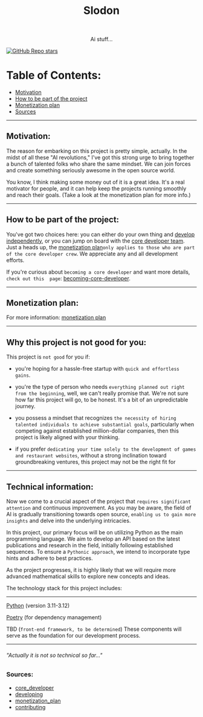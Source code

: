 <h1 align="center"> Slodon </h1> <br>

<p align="center">
    Ai stuff...
</p>

<a href="https://github.com/FlurryGlo/slodon/stargazers">![GitHub Repo stars](https://img.shields.io/github/stars/FlurryGLo/slodon?style=social)</a>

# Table of Contents:

 - [Motivation](#motivation)
 - [How to be part of the project](#how-to-be-part-of-the-project)
 - [Monetization plan](#monetization-plan)
 - [Sources](#sources)

---
## Motivation:

The reason for embarking on this project is pretty simple, actually. In the midst of all these "AI revolutions," I've got this strong urge to bring together a bunch of talented folks who share the same mindset. We can join forces and create something seriously awesome in the open source world.

You know, I think making some money out of it is a great idea. It's a real motivator for people, and it can help keep the projects running smoothly and reach their goals. (Take a look at the monetization plan for more info.)

---
## How to be part of the project:

You've got two choices here: you can either do your own thing and  [develop independently](https://github.com/FlurryGlo/slodon/blob/main/CONTRIBUTING.md), or you can jump on board with the [core developer team](https://github.com/FlurryGlo/slodon/blob/main/etc/core_developer.md). Just a heads up, the [monetization plan](https://github.com/FlurryGlo/slodon/blob/main/etc/Monetization_plan.md)`only applies to those who are part of the core developer crew`. We appreciate any and all development efforts.

If you're curious about `becoming a core developer` and want more details, `check out this  page`: [becoming-core-developer](https://github.com/FlurryGlo/slodon/blob/main/etc/core_developer.md).

---
## Monetization plan:

For more information: [monetization plan](https://github.com/FlurryGlo/slodon/blob/main/etc/Monetization_plan.md)

---
## Why this project is not good for you:

This project is `not good` for you if:
-  you're hoping for a hassle-free startup with `quick and effortless gains`.

-  you're the type of person who needs `everything planned out right from the beginning`, well, we can't really promise that. We're not sure how far this project will go, to be honest. It's a bit of an unpredictable journey.

-  you possess a mindset that recognizes `the necessity of hiring talented individuals to achieve substantial goals`, particularly when competing against established million-dollar companies, then this project is likely aligned with your thinking.

- if you prefer `dedicating your time solely to the development of games and restaurant websites`, without a strong inclination toward groundbreaking ventures, this project may not be the right fit for 

---
## Technical information:


Now we come to a crucial aspect of the project that `requires significant attention` and continuous improvement. As you may be aware, the field of AI is gradually transitioning towards open source, `enabling us to gain more insights` and delve into the underlying intricacies.

In this project, our primary focus will be on utilizing Python as the main programming language. We aim to develop an API based on the latest publications and research in the field, initially following established sequences. To ensure a `Pythonic approach`, we intend to incorporate type hints and adhere to best practices.

As the project progresses, it is highly likely that we will require more advanced mathematical skills to explore new concepts and ideas.

The technology stack for this project includes:

---
[Python](https://www.python.org/) (version 3.11-3.12)

[Poetry](https://python-poetry.org/) (for dependency management)


TBD (`front-end framework, to be determined`)
These components will serve as the foundation for our development process.

---

###### "Actually it is not so technical so far..."

###  Sources:
- [core_developer](https://github.com/FlurryGlo/slodon/blob/main/etc/core_developer.md)
- [developing](https://github.com/FlurryGlo/slodon/blob/main/etc/developing.md)
- [monetization_plan](https://github.com/FlurryGlo/slodon/blob/main/etc/Monetization_plan.md)
- [contributing](https://github.com/FlurryGlo/slodon/blob/main/CONTRIBUTING.md)
